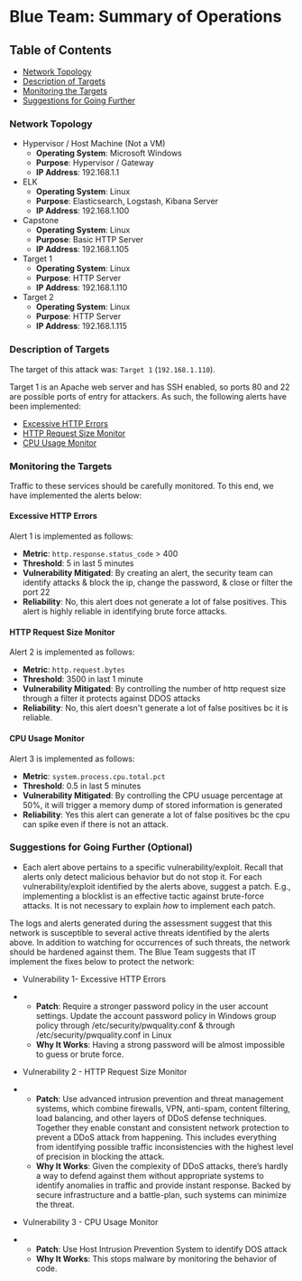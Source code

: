 # Blue Team: Summary of Operations

## Table of Contents
- [Network Topology](#network-topology)
- [Description of Targets](#description-of-targets)
- [Monitoring the Targets](#monitoring-the-targets)
- [Suggestions for Going Further](#suggestions-for-going-further-optional)

### Network Topology
- Hypervisor / Host Machine (Not a VM)
  - **Operating System**: Microsoft Windows
  - **Purpose**: Hypervisor / Gateway
  - **IP Address**: 192.168.1.1
- ELK
  - **Operating System**: Linux
  - **Purpose**: Elasticsearch, Logstash, Kibana Server
  - **IP Address**: 192.168.1.100
- Capstone
  - **Operating System**: Linux
  - **Purpose**: Basic HTTP Server
  - **IP Address**: 192.168.1.105
- Target 1
  - **Operating System**: Linux
  - **Purpose**: HTTP Server
  - **IP Address**: 192.168.1.110
- Target 2
  - **Operating System**: Linux
  - **Purpose**: HTTP Server
  - **IP Address**: 192.168.1.115

### Description of Targets
The target of this attack was: `Target 1` (`192.168.1.110`).

Target 1 is an Apache web server and has SSH enabled, so ports 80 and 22 are possible ports of entry for attackers. As such, the following alerts have been implemented:

- [Excessive HTTP Errors](#excessive-http-errors)
- [HTTP Request Size Monitor](#http-request-size-monitor)
- [CPU Usage Monitor](#cpu-usage-monitor)

### Monitoring the Targets

Traffic to these services should be carefully monitored. To this end, we have implemented the alerts below:

#### Excessive HTTP Errors

Alert 1 is implemented as follows:

- **Metric**: `http.response.status_code` > 400
- **Threshold**: 5 in last 5 minutes
- **Vulnerability Mitigated**: By creating an alert, the security team can identify attacks & block the ip, change the password, & close or filter the port 22
- **Reliability**: No, this alert does not generate a lot of false positives. This alert is highly reliable in identifying brute force attacks.

#### HTTP Request Size Monitor

Alert 2 is implemented as follows:

- **Metric**: `http.request.bytes`
- **Threshold**: 3500 in last 1 minute
- **Vulnerability Mitigated**: By controlling the number of http request size through a filter it protects against DDOS attacks
- **Reliability**: No, this alert doesn't generate a lot of false positives bc it is reliable.

#### CPU Usage Monitor

Alert 3 is implemented as follows:

- **Metric**: `system.process.cpu.total.pct`
- **Threshold**: 0.5 in last 5 minutes
- **Vulnerability Mitigated**: By controlling the CPU usuage percentage at 50%, it will trigger a memory dump of stored information is generated
- **Reliability**: Yes this alert can generate a lot of false positives bc the cpu can spike even if there is not an attack.

### Suggestions for Going Further (Optional)

- Each alert above pertains to a specific vulnerability/exploit. Recall that alerts only detect malicious behavior but do not stop it. For each vulnerability/exploit identified by the alerts above, suggest a patch. E.g., implementing a blocklist is an effective tactic against brute-force attacks. It is not necessary to explain *how* to implement each patch.

The logs and alerts generated during the assessment suggest that this network is susceptible to several active threats identified by the alerts above. In addition to watching for occurrences of such threats, the network should be hardened against them. The Blue Team suggests that IT implement the fixes below to protect the network:

- Vulnerability 1- Excessive HTTP Errors

- - **Patch**: Require a stronger password policy in the user account settings. Update the account password policy in Windows group policy through /etc/security/pwquality.conf & through /etc/security/pwquality.conf in Linux
  - **Why It Works**: Having a strong password will be almost impossible to guess or brute force.

- Vulnerability 2 - HTTP Request Size Monitor

- - **Patch**: Use advanced intrusion prevention and threat management systems, which combine firewalls, VPN, anti-spam, content filtering, load balancing, and other layers of DDoS defense techniques. Together they enable constant and consistent network protection to prevent a DDoS attack from happening. This includes everything from identifying possible traffic inconsistencies with the highest level of precision in blocking the attack.
  - **Why It Works**: Given the complexity of DDoS attacks, there’s hardly a way to defend against them without appropriate systems to identify anomalies in traffic and provide instant response. Backed by secure infrastructure and a battle-plan, such systems can minimize the threat.

- Vulnerability 3 - CPU Usage Monitor

- - **Patch**: Use Host Intrusion Prevention System to identify DOS attack
  - **Why It Works**: This stops malware by monitoring the behavior of code.
